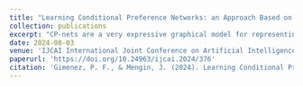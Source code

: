 ```yaml
---
title: "Learning Conditional Preference Networks: an Approach Based on the Minimum Description Length Principle"
collection: publications
excerpt: "CP-nets are a very expressive graphical model for representing preferences over combinatorial spaces. They are particularly well suited for settings where an important task is to compute the optimal completion of some partially specified alternative; this is, for instance, the case of interactive configurators, where preferences can be used at every step of the interaction to guide the decision maker towards a satisfactory configuration. Learning CP-nets is challenging when the input data has the form of pairwise comparisons between alternatives. Furthermore, this type of preference data is not commonly stored: it can be elicited but this puts an additional burden on the decision maker. In this article, we propose a new method for learning CP-nets from sales history, a kind of data readily available in many e-commerce applications. The approach is based on the minimum description length (MDL) principle. We show some theoretical properties of this learning task, namely its sample complexity and its NP-completeness, and we experiment with this learning algorithm in a recommendation setting with real sales history from a car maker."
date: 2024-08-03
venue: 'IJCAI International Joint Conference on Artificial Intelligence'
paperurl: 'https://doi.org/10.24963/ijcai.2024/376'
citation: 'Gimenez, P. F., & Mengin, J. (2024). Learning Conditional Preference Networks: an Approach Based on the Minimum Description Length Principle. In Proceedings of the International Joint Conference on Artificial Intelligence (IJCAI).'
---
```

